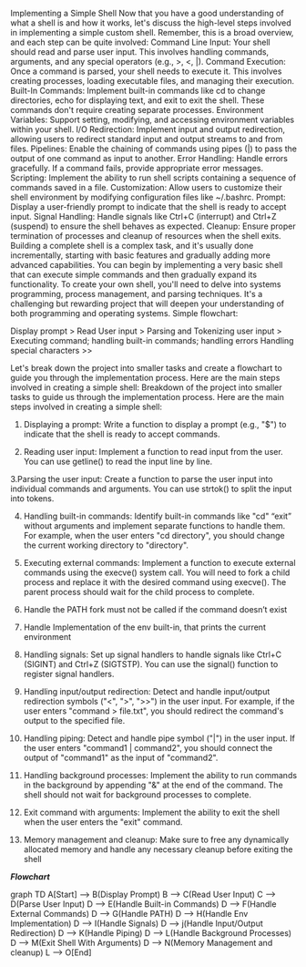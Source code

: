 Implementing a Simple Shell
Now that you have a good understanding of what a shell is and how it works, let's discuss the high-level steps involved in implementing a simple custom shell. Remember, this is a broad overview, and each step can be quite involved:
Command Line Input: Your shell should read and parse user input. This involves handling commands, arguments, and any special operators (e.g., >, <, |).
Command Execution: Once a command is parsed, your shell needs to execute it. This involves creating processes, loading executable files, and managing their execution.
Built-In Commands: Implement built-in commands like cd to change directories, echo for displaying text, and exit to exit the shell. These commands don't require creating separate processes.
Environment Variables: Support setting, modifying, and accessing environment variables within your shell.
I/O Redirection: Implement input and output redirection, allowing users to redirect standard input and output streams to and from files.
Pipelines: Enable the chaining of commands using pipes (|) to pass the output of one command as input to another.
Error Handling: Handle errors gracefully. If a command fails, provide appropriate error messages.
Scripting: Implement the ability to run shell scripts containing a sequence of commands saved in a file.
Customization: Allow users to customize their shell environment by modifying configuration files like ~/.bashrc.
Prompt: Display a user-friendly prompt to indicate that the shell is ready to accept input.
Signal Handling: Handle signals like Ctrl+C (interrupt) and Ctrl+Z (suspend) to ensure the shell behaves as expected.
Cleanup: Ensure proper termination of processes and cleanup of resources when the shell exits.
Building a complete shell is a complex task, and it's usually done incrementally, starting with basic features and gradually adding more advanced capabilities. You can begin by implementing a very basic shell that can execute simple commands and then gradually expand its functionality.
To create your own shell, you'll need to delve into systems programming, process management, and parsing techniques. It's a challenging but rewarding project that will deepen your understanding of both programming and operating systems.
Simple flowchart:

Display prompt > Read User input > Parsing and Tokenizing user input > Executing command; handling built-in commands; handling errors Handling special characters >>

Let's break down the project into smaller tasks and create a flowchart to guide you through the implementation process. Here are the main steps involved in creating a simple shell:
Breakdown of the project into smaller tasks to guide us through the implementation process. Here are the main steps involved in creating a simple shell:
1. Displaying a prompt: Write a function to display a prompt (e.g., "$") to indicate that the shell is ready to accept commands.


2. Reading user input: Implement a function to read input from the user. You can use getline() to read the input line by line.


3.Parsing the user input: Create a function to parse the user input into individual commands and arguments. You can use strtok() to split the input into tokens.


 4. Handling built-in commands: Identify built-in commands like "cd" “exit” without arguments and implement separate functions to handle them. For example, when the user enters "cd directory", you should change the current working directory to "directory".


5. Executing external commands: Implement a function to execute external commands using the execve() system call. You will need to fork a child process and replace it with the desired command using execve(). The parent process should wait for the child process to complete.


6. Handle the PATH fork must not be called if the command doesn’t exist


7. Handle Implementation of the env built-in, that prints the current environment


8. Handling signals: Set up signal handlers to handle signals like Ctrl+C (SIGINT) and Ctrl+Z (SIGTSTP). You can use the signal() function to register signal handlers.


9. Handling input/output redirection: Detect and handle input/output redirection symbols ("<", ">", ">>") in the user input. For example, if the user enters "command > file.txt", you should redirect the command's output to the specified file.


10. Handling piping: Detect and handle pipe symbol ("|") in the user input. If the user enters "command1 | command2", you should connect the output of "command1" as the input of "command2".


11. Handling background processes: Implement the ability to run commands in the background by appending "&" at the end of the command. The shell should not wait for background processes to complete.


12. Exit command with arguments: Implement the ability to exit the shell when the user enters the "exit" command.


13. Memory management and cleanup: Make sure to free any dynamically allocated memory and handle any necessary cleanup before exiting the shell


***Flowchart***

graph TD
A[Start] --> B(Display Prompt)
B --> C(Read User Input)
C --> D(Parse User Input)
D --> E(Handle Built-in Commands)
D --> F(Handle External Commands)
D --> G(Handle PATH)
D --> H(Handle Env Implementation)
D --> I(Handle Signals)
D --> j(Handle Input/Output Redirection)
D --> K(Handle Piping)
D --> L(Handle Background Processes)
D --> M(Exit Shell With Arguments)
D --> N(Memory Management and cleanup)
L --> O[End]

